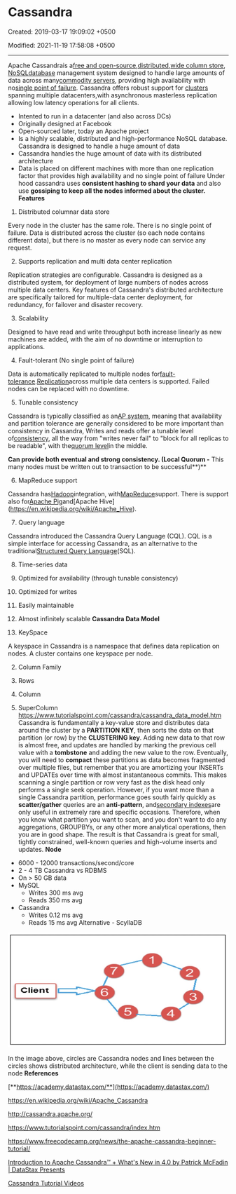 # Cassandra

Created: 2019-03-17 19:09:02 +0500

Modified: 2021-11-19 17:58:08 +0500

---

Apache Cassandrais a[free and open-source](https://en.wikipedia.org/wiki/Free_and_open-source_software),[distributed](https://en.wikipedia.org/wiki/Distributed_database),[wide column store](https://en.wikipedia.org/wiki/Wide_column_store), [NoSQL](https://en.wikipedia.org/wiki/NoSQL)[database](https://en.wikipedia.org/wiki/Database) management system designed to handle large amounts of data across many[commodity servers](https://en.wikipedia.org/wiki/Commodity_computing), providing high availability with no[single point of failure](https://en.wikipedia.org/wiki/Single_point_of_failure). Cassandra offers robust support for [clusters](https://en.wikipedia.org/wiki/Computer_cluster) spanning multiple datacenters,with asynchronous masterless replication allowing low latency operations for all clients.
-   Intented to run in a datacenter (and also across DCs)
-   Originally designed at Facebook
-   Open-sourced later, today an Apache project
-   Is a highly scalable, distributed and high-performance NoSQL database. Cassandra is designed to handle a huge amount of data
-   Cassandra handles the huge amount of data with its distributed architecture
-   Data is placed on different machines with more than one replication factor that provides high availability and no single point of failure
Under hood cassandra uses **consistent hashing to shard your data** and also use **gossiping to keep all the nodes informed about the cluster.**
**Features**

1.  Distributed columnar data store

Every node in the cluster has the same role. There is no single point of failure. Data is distributed across the cluster (so each node contains different data), but there is no master as every node can service any request.

2.  Supports replication and multi data center replication

Replication strategies are configurable. Cassandra is designed as a distributed system, for deployment of large numbers of nodes across multiple data centers. Key features of Cassandra's distributed architecture are specifically tailored for multiple-data center deployment, for redundancy, for failover and disaster recovery.

3.  Scalability

Designed to have read and write throughput both increase linearly as new machines are added, with the aim of no downtime or interruption to applications.

4.  Fault-tolerant (No single point of failure)

Data is automatically replicated to multiple nodes for[fault-tolerance](https://en.wikipedia.org/wiki/Fault-tolerance).[Replication](https://en.wikipedia.org/wiki/Replication_(computer_science))across multiple data centers is supported. Failed nodes can be replaced with no downtime.

5.  Tunable consistency

Cassandra is typically classified as an[AP system](https://en.wikipedia.org/wiki/CAP_theorem), meaning that availability and partition tolerance are generally considered to be more important than consistency in Cassandra, Writes and reads offer a tunable level of[consistency](https://en.wikipedia.org/wiki/Consistency_(database_systems)), all the way from "writes never fail" to "block for all replicas to be readable", with the[quorum level](https://en.wikipedia.org/wiki/Quorum_(distributed_computing))in the middle.

**Can provide both eventual and strong consistency. (Local Quorum -** This many nodes must be written out to transaction to be successful**)**

6.  MapReduce support

Cassandra has[Hadoop](https://en.wikipedia.org/wiki/Hadoop)integration, with[MapReduce](https://en.wikipedia.org/wiki/MapReduce)support. There is support also for[Apache Pig](https://en.wikipedia.org/wiki/Pig_(programming_tool))and[Apache Hive](https://en.wikipedia.org/wiki/Apache_Hive).

7.  Query language

Cassandra introduced the Cassandra Query Language (CQL). CQL is a simple interface for accessing Cassandra, as an alternative to the traditional[Structured Query Language](https://en.wikipedia.org/wiki/SQL)(SQL).

8.  Time-series data

9.  Optimized for availability (through tunable consistency)

10. Optimized for writes

11. Easily maintainable

12. Almost infinitely scalable
**Cassandra Data Model**

1.  KeySpace

A keyspace in Cassandra is a namespace that defines data replication on nodes. A cluster contains one keyspace per node.

2.  Column Family

3.  Rows

4.  Column

5.  SuperColumn
<https://www.tutorialspoint.com/cassandra/cassandra_data_model.htm>
Cassandra is fundamentally a key-value store and distributes data around the cluster by a **PARTITION KEY**, then sorts the data on that partition (or row) by the **CLUSTERING key**. Adding new data to that row is almost free, and updates are handled by marking the previous cell value with a **tombstone** and adding the new value to the row. Eventually, you will need to **compact** these partitions as data becomes fragmented over multiple files, but remember that you are amortizing your INSERTs and UPDATEs over time with almost instantaneous commits. This makes scanning a single partition or row very fast as the disk head only performs a single seek operation. However, if you want more than a single Cassandra partition, performance goes south fairly quickly as **scatter/gather** queries are an **anti-pattern**, and[secondary indexes](https://www.datastax.com/dev/blog/cassandra-native-secondary-index-deep-dive)are only useful in extremely rare and specific occasions. Therefore, when you know what partition you want to scan, and you don't want to do any aggregations, GROUPBYs, or any other more analytical operations, then you are in good shape. The result is that Cassandra is great for small, tightly constrained, well-known queries and high-volume inserts and updates.
**Node**
-   6000 - 12000 transactions/second/core
-   2 - 4 TB
Cassandra vs RDBMS
-   On > 50 GB data
-   MySQL
    -   Writes 300 ms avg
    -   Reads 350 ms avg
-   Cassandra
    -   Writes 0.12 ms avg
    -   Reads 15 ms avg
Alternative - ScyllaDB

![Client ](media/Cassandra-image1.jpg)

In the image above, circles are Cassandra nodes and lines between the circles shows distributed architecture, while the client is sending data to the node
**References**

[**https://academy.datastax.com/**](https://academy.datastax.com/)

<https://en.wikipedia.org/wiki/Apache_Cassandra>

<http://cassandra.apache.org/>

<https://www.tutorialspoint.com/cassandra/index.htm>

<https://www.freecodecamp.org/news/the-apache-cassandra-beginner-tutorial/>

[Introduction to Apache Cassandra™ + What's New in 4.0 by Patrick McFadin | DataStax Presents](https://www.youtube.com/watch?v=d7o6a75sfY0)

[Cassandra Tutorial Videos](https://www.youtube.com/playlist?list=PL9ooVrP1hQOGJ4Yz9vbytkRmLaD6weg8k)
